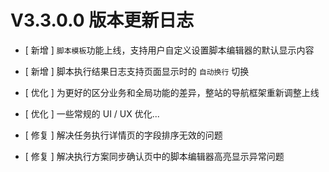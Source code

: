 # V3.3.0.0 版本更新日志



- [ 新增 ] `脚本模板`功能上线，支持用户自定义设置脚本编辑器的默认显示内容
- [ 新增 ] 脚本执行结果日志支持页面显示时的 `自动换行` 切换


- [ 优化 ] 为更好的区分业务和全局功能的差异，整站的导航框架重新调整上线
- [ 优化 ] 一些常规的 UI / UX 优化...


- [ 修复 ] 解决任务执行详情页的字段排序无效的问题
- [ 修复 ] 解决执行方案同步确认页中的脚本编辑器高亮显示异常问题